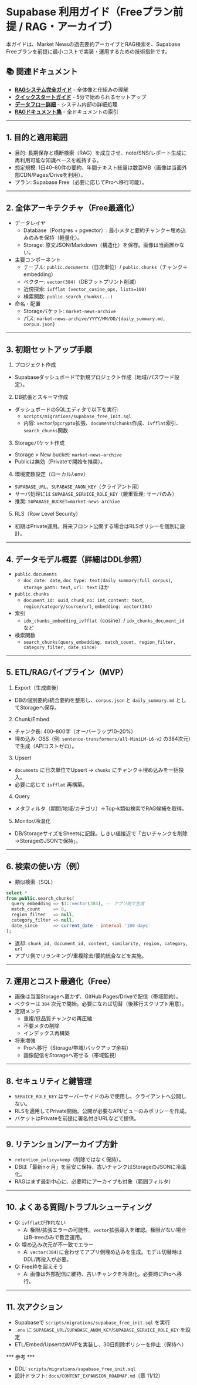 # Supabase 利用ガイド（Freeプラン前提 / RAG・アーカイブ）

本ガイドは、Market Newsの過去要約アーカイブとRAG検索を、Supabase Freeプランを前提に最小コストで実装・運用するための技術指針です。

## 📚 関連ドキュメント

- **[RAGシステム完全ガイド](./rag/01_RAG_SYSTEM_GUIDE.md)** - 全体像と仕組みの理解
- **[クイックスタートガイド](./rag/04_QUICK_START_GUIDE.md)** - 5分で始められるセットアップ
- **[データフロー詳細](./rag/02_DATA_FLOW_DETAILS.md)** - システム内部の詳細処理
- **[RAGドキュメント集](./rag/README.md)** - 全ドキュメントの索引

---

## 1. 目的と適用範囲
- 目的: 長期保存と横断検索（RAG）を成立させ、note/SNS/レポート生成に再利用可能な知識ベースを維持する。
- 想定規模: 1日40–80件の要約、年間テキスト総量は数百MB（画像は当面外部CDN/Pages/Driveを利用）。
- プラン: Supabase Free（必要に応じてProへ移行可能）。

---

## 2. 全体アーキテクチャ（Free最適化）
- データレイヤ
  - Database（Postgres + pgvector）: 最小メタと要約チャンク＋埋め込みのみを保持（軽量化）。
  - Storage: 原文JSON/Markdown（構造化）を保存。画像は当面置かない。
- 主要コンポーネント
  - テーブル: `public.documents`（日次単位）/ `public.chunks`（チャンク＋embedding）
  - ベクター: `vector(384)`（DBフットプリント削減）
  - 近傍探索: `ivfflat (vector_cosine_ops, lists=100)`
  - 検索関数: `public.search_chunks(...)`
- 命名・配置
  - Storageバケット: `market-news-archive`
  - パス: `market-news-archive/YYYY/MM/DD/{daily_summary.md, corpus.json}`

---

## 3. 初期セットアップ手順
1) プロジェクト作成
- Supabaseダッシュボードで新規プロジェクト作成（地域/パスワード設定）。

2) DB拡張とスキーマ作成
- ダッシュボードのSQLエディタで以下を実行:
  - `scripts/migrations/supabase_free_init.sql`
  - 内容: `vector`/`pgcrypto`拡張、`documents`/`chunks`作成、`ivfflat`索引、`search_chunks`関数

3) Storageバケット作成
- Storage > New bucket: `market-news-archive`
- Publicは無効（Privateで開始を推奨）。

4) 環境変数設定（ローカル/.env）
- `SUPABASE_URL`、`SUPABASE_ANON_KEY`（クライアント用）
- サーバ処理には `SUPABASE_SERVICE_ROLE_KEY`（厳重管理; サーバのみ）
- 推奨: `SUPABASE_BUCKET=market-news-archive`

5) RLS（Row Level Security）
- 初期はPrivate運用。将来フロント公開する場合はRLSポリシーを個別に設計。

---

## 4. データモデル概要（詳細はDDL参照）
- `public.documents`
  - `doc_date: date`, `doc_type: text(daily_summary|full_corpus)`, `storage_path: text`, `url: text` ほか
- `public.chunks`
  - `document_id: uuid`, `chunk_no: int`, `content: text`, `region/category/source/url`, `embedding: vector(384)`
- 索引
  - `idx_chunks_embedding_ivfflat`（cosine）/ `idx_chunks_document_id` など
- 検索関数
  - `search_chunks(query_embedding, match_count, region_filter, category_filter, date_since)`

---

## 5. ETL/RAGパイプライン（MVP）
1) Export（生成直後）
- DBの個別要約/統合要約を整形し、`corpus.json` と `daily_summary.md` としてStorageへ保存。

2) Chunk/Embed
- チャンク長: 400–800字（オーバーラップ10–20%）
- 埋め込み: OSS（例: `sentence-transformers/all-MiniLM-L6-v2` の384次元）で生成（APIコストゼロ）。

3) Upsert
- `documents` に日次単位でUpsert → `chunks` にチャンク＋埋め込みを一括投入。
- 必要に応じて `ivfflat` 再構築。

4) Query
- メタフィルタ（期間/地域/カテゴリ）＋Top-k類似検索でRAG候補を取得。

5) Monitor/冷温化
- DB/StorageサイズをSheetsに記録。しきい値接近で「古いチャンクを削除→StorageのJSONで保持」。

---

## 6. 検索の使い方（例）
- 類似検索（SQL）
```sql
select *
from public.search_chunks(
  query_embedding => $1::vector(384), -- アプリ側で生成
  match_count     => 8,
  region_filter   => null,
  category_filter => null,
  date_since      => current_date - interval '180 days'
);
```
- 返却: `chunk_id, document_id, content, similarity, region, category, url`
- アプリ側でリランキング/重複除去/要約統合などを実施。

---

## 7. 運用とコスト最適化（Free）
- 画像は当面Storageへ置かず、GitHub Pages/Driveで配信（帯域節約）。
- ベクターは `384` 次元で開始。必要になれば切替（後移行スクリプト用意）。
- 定期メンテ
  - 重複/低品質チャンクの再圧縮
  - 不要メタの削除
  - インデックス再構築
- 将来増強
  - Proへ移行（Storage/帯域/バックアップ余裕）
  - 画像配信をStorageへ寄せる（帯域監視）

---

## 8. セキュリティと鍵管理
- `SERVICE_ROLE_KEY` はサーバーサイドのみで使用し、クライアントへ公開しない。
- RLSを適用してPrivate開始。公開が必要なAPI/ビューのみポリシーを作成。
- バケットはPrivateを前提に署名付きURLなどで提供。

---

## 9. リテンション/アーカイブ方針
- `retention_policy=keep`（削除ではなく保持）。
- DBは「最新nヶ月」を目安に保持、古いチャンクはStorageのJSONに冷温化。
- RAGはまず最新中心に、必要時にアーカイブも対象（範囲フィルタ）

---

## 10. よくある質問/トラブルシューティング
- Q: `ivfflat`が作れない
  - A: 権限/拡張エラーの可能性。`vector`拡張導入を確認。権限がない場合はB-treeのみで暫定運用。
- Q: 埋め込み次元が不一致でエラー
  - A: `vector(384)`に合わせてアプリ側埋め込みを生成。モデル切替時はDDL/再投入が必要。
- Q: Free枠を超えそう
  - A: 画像は外部配信に維持、古いチャンクを冷温化。必要時にProへ移行。

---

## 11. 次アクション
- Supabaseで `scripts/migrations/supabase_free_init.sql` を実行
- `.env` に `SUPABASE_URL`/`SUPABASE_ANON_KEY`/`SUPABASE_SERVICE_ROLE_KEY` を設定
- ETL/Embed/UpsertのMVPを実装し、30日削除ポリシーを停止（保持へ）

*** 参考 ***
- DDL: `scripts/migrations/supabase_free_init.sql`
- 設計ドラフト: `docs/CONTENT_EXPANSION_ROADMAP.md`（章 11/12）
